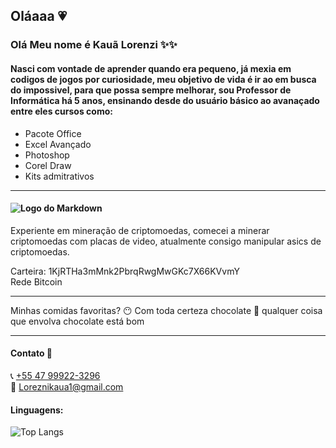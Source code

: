 ## Oláaaa 💗

### Olá Meu nome é Kauã Lorenzi ✨✨

#### Nasci com vontade de aprender quando era pequeno, já mexia em codigos de jogos por curiosidade, meu objetivo de vida é ir ao em busca do impossivel, para que possa sempre melhorar, sou Professor de Informática há 5 anos, ensinando desde do usuário básico ao avanaçado entre eles cursos como:

- Pacote Office
- Excel Avançado
- Photoshop
- Corel Draw
- Kits admitrativos

________________
#### ![Logo do Markdown](https://img.shields.io/badge/Bitcoin-000000?style=for-the-badge&logo=bitcoin&logoColor=white "Markdown")
Experiente em mineração de criptomoedas, comecei a minerar criptomoedas com placas de video, atualmente consigo manipular asics de criptomoedas. 

Carteira:
1KjRTHa3mMnk2PbrqRwgMwGKc7X66KVvmY   
Rede Bitcoin
____________________________
 
  Minhas comidas favoritas? 😶 Com toda certeza chocolate 🍫 qualquer coisa que envolva chocolate está bom
 
___

#### Contato 📱
   
   📞 [+55 47 99922-3296](https://wa.me/5547999223296)  
   📨 Loreznikaua1@gmail.com

#### Linguagens:

![Top Langs](https://github-readme-stats.vercel.app/api/top-langs/?username=Kilmo0&layout=compact&theme=tokyonight)
